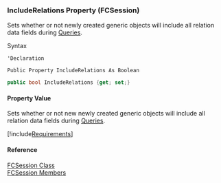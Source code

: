 ﻿### IncludeRelations Property (FCSession)

Sets whether or not newly created generic objects will include all relation data fields during [Queries](fcSDK~FChoice.Foundation.FCGeneric~Query.md).

Syntax

```vbnet
'Declaration

Public Property IncludeRelations As Boolean
```

```csharp
public bool IncludeRelations {get; set;}
```

#### Property Value

Sets whether or not new newly created generic objects will include all relation data fields during [Queries](fcSDK~FChoice.Foundation.FCGeneric~Query.md).

[!include[Requirements](../partials/requirements.md)]

#### Reference

[FCSession Class](fcSDK~FChoice.Foundation.FCSession.md)  
[FCSession Members](fcSDK~FChoice.Foundation.FCSession_members.md)